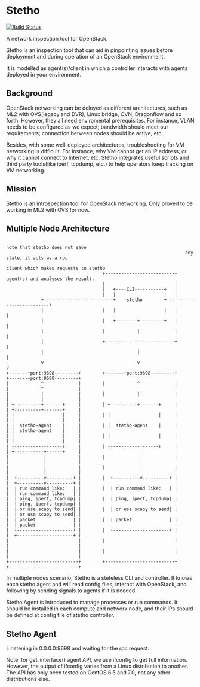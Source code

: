 # Stetho
[![Build Status](https://travis-ci.org/unitedstack/stetho.svg?branch=master)](https://travis-ci.org/unitedstack/stetho)

A network inspection tool for OpenStack.

Stetho is an inspection tool that can aid in pinpointing issues before deployment and during operation of an OpenStack environment.

It is modelled as agent(s)/client in which a controller interacts with agents deployed in your environment.

## Background

OpenStack networking can be deloyed as different architectures, such as ML2 with OVS(legacy and DVR), Linux bridge, OVN, Dragonflow and so forth. However, they all need enviromental prerequisites. For instance, VLAN needs to be configured as we expect; bandwidth should meet our requirements; connection between nodes should be active, etc.

Besides, with some well-deployed architectures, troubleshooting for VM networking is difficult. For instance, why VM cannot get an IP address; or why it cannot connect to Internet, etc. Stetho integrates useful scripts and third party tools(like iperf, tcpdump, etc.) to help operators keep tracking on VM networking.

## Mission

Stetho is an introspection tool for OpenStack networking. Only proved to be working in ML2 with OVS for now.

## Multiple Node Architecture

```
                                                                   note that stetho does not save
                                                                   any state, it acts as a rpc
                                                                   client which makes requests to stetho
                                    +--------------------------+   agent(s) and analyses the result.
                                    |                          |
                                    |   +----CLI-----------+   |
                                    |   |                  |   |
             +--------------------------+    stetho        +--------------------------+
             |                      |   |                  |   |                      |
             |                      |   +--------+---------+   |                      |
             |                      |            |             |                      |
             |                      +--------------------------+                      |
             |                                   |                                    |
             v                                   v                                    v
+-------+port:9698---------+        +-------+port:9698---------+         +-------+port:9698---------+
|            ^             |        |            ^             |         |            ^             |
|            |             |        |            |             |         |            |             |
| +----------+-------+     |        | +----------+-------+     |         | +----------+-------+     |
| |                  |     |        | |                  |     |         | |                  |     |
| |  stetho-agent    |     |        | |  stetho-agent    |     |         | |  stetho-agent    |     |
| |                  |     |        | |                  |     |         | |                  |     |
| +-----------+------+     |        | +-----------+------+     |         | +-----------+------+     |
|             |            |        |             |            |         |             |            |
|             |            |        |             |            |         |             |            |
|  +----------v----------+ |        |  +----------v----------+ |         |  +----------v----------+ |
|  | run command like:   | |        |  | run command like:   | |         |  | run command like:   | |
|  | ping, iperf, tcpdump| |        |  | ping, iperf, tcpdump| |         |  | ping, iperf, tcpdump| |
|  | or use scapy to send| |        |  | or use scapy to send| |         |  | or use scapy to send| |
|  | packet              | |        |  | packet              | |         |  | packet              | |
|  +---------------------+ |        |  +---------------------+ |         |  +---------------------+ |
|                          |        |                          |         |                          |
|                          |        |                          |         |                          |
+--------------------------+        +--------------------------+         +--------------------------+
```

In multiple nodes scenario, Stetho is a steteless CLI and controller. It knows each stetho agent and will read config files, interact with OpenStack, and following by sending signals to agents if it is needed. 

Stetho Agent is introduced to manage processes or run commands. It should be installed in each compute and network node, and their IPs should be defined at config file of stetho controller.

## Stetho Agent

Linstening in 0.0.0.0:9698 and waiting for the rpc request.

Note: for get_interface() agent API, we use ifconfig to get full information. However, the output of ifconfig varies from a Linux distribution to another. The API has only been tested on CentOS 6.5 and 7.0, not any other distributions else.

